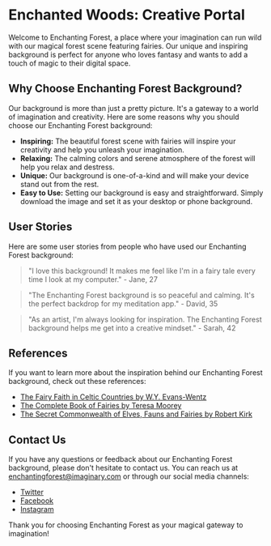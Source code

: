 <!--font:Poppins-->

# Enchanted Woods: Creative Portal

Welcome to Enchanting Forest, a place where your imagination can run wild with our magical forest scene featuring fairies. Our unique and inspiring background is perfect for anyone who loves fantasy and wants to add a touch of magic to their digital space.

## Why Choose Enchanting Forest Background?

Our background is more than just a pretty picture. It's a gateway to a world of imagination and creativity. Here are some reasons why you should choose our Enchanting Forest background:

- **Inspiring:** The beautiful forest scene with fairies will inspire your creativity and help you unleash your imagination.
- **Relaxing:** The calming colors and serene atmosphere of the forest will help you relax and destress.
- **Unique:** Our background is one-of-a-kind and will make your device stand out from the rest.
- **Easy to Use:** Setting our background is easy and straightforward. Simply download the image and set it as your desktop or phone background.

## User Stories

Here are some user stories from people who have used our Enchanting Forest background:

> "I love this background! It makes me feel like I'm in a fairy tale every time I look at my computer." - Jane, 27

> "The Enchanting Forest background is so peaceful and calming. It's the perfect backdrop for my meditation app." - David, 35

> "As an artist, I'm always looking for inspiration. The Enchanting Forest background helps me get into a creative mindset." - Sarah, 42

## References

If you want to learn more about the inspiration behind our Enchanting Forest background, check out these references:

- [The Fairy Faith in Celtic Countries by W.Y. Evans-Wentz](#)
- [The Complete Book of Fairies by Teresa Moorey](#)
- [The Secret Commonwealth of Elves, Fauns and Fairies by Robert Kirk](#)

## Contact Us

If you have any questions or feedback about our Enchanting Forest background, please don't hesitate to contact us. You can reach us at [enchantingforest@imaginary.com](mailto:enchantingforest@imaginary.com) or through our social media channels:

- [Twitter](#)
- [Facebook](#)
- [Instagram](#)

Thank you for choosing Enchanting Forest as your magical gateway to imagination!

<!--

Write me content for website with wallpaper which alt text is:

"A dreamy forest scene with fairies"

The name/title of the page should not be 1:1 copy of the alt text but rather a real content of the website which is using this wallpaper.

- Use markdown format 
- Start with heading
- Heading should be short and concise
- The content should look like a real website 
- The website should not be about the wallpaper, wallpaper is just a related background
- Heading should be contain work "wallpaper" or "background"
- Include real sections like references, contact, user stories, etc. use things relevant to the page purpose.
- Feel free to use structure like headings, bullets, numbering, blockquotes, paragraphs, horizontal lines, etc.
- You can use formatting like bold or _italic_
- You can include UTF-8 emojis
- Links should be only #hash anchors (and you can refer to the document itself)
- Do not include images


---


# Enchanting Forest: A Magical Background for Your Imagination

Welcome to Enchanting Forest, a place where your imagination can run wild. Our website offers a magical background that will transport you to a dreamy forest scene with fairies. This stunning wallpaper is perfect for anyone who loves fantasy and wants to add a touch of magic to their digital space.

## Why Choose Enchanting Forest Wallpaper?

Our wallpaper is more than just a pretty picture. It's a gateway to a world of imagination and creativity. Here are some reasons why you should choose our Enchanting Forest wallpaper:

- **Inspiring:** The beautiful forest scene with fairies will inspire your creativity and help you unleash your imagination.
- **Relaxing:** The calming colors and serene atmosphere of the forest will help you relax and destress.
- **Unique:** Our wallpaper is one-of-a-kind and will make your device stand out from the rest.
- **Easy to Use:** Installing our wallpaper is easy and straightforward. Simply download the image and set it as your background.

## User Stories

Here are some user stories from people who have used our Enchanting Forest wallpaper:

> "I love this wallpaper! It makes me feel like I'm in a fairy tale every time I look at my phone." - Jane, 27

> "The Enchanting Forest wallpaper is so peaceful and calming. It's the perfect background for my meditation app." - David, 35

> "As an artist, I'm always looking for inspiration. The Enchanting Forest wallpaper helps me get into a creative mindset." - Sarah, 42

## References

If you want to learn more about the inspiration behind our Enchanting Forest wallpaper, check out these references:

- [The Fairy Faith in Celtic Countries by W.Y. Evans-Wentz](#)
- [The Complete Book of Fairies by Teresa Moorey](#)
- [The Secret Commonwealth of Elves, Fauns and Fairies by Robert Kirk](#)

## Contact Us

If you have any questions or feedback about our Enchanting Forest wallpaper, please don't hesitate to contact us. You can reach us at [enchantingforest@imaginary.com](mailto:enchantingforest@imaginary.com) or through our social media channels:

- [Twitter](#)
- [Facebook](#)
- [Instagram](#)

Thank you for choosing Enchanting Forest as your magical background!


---


Heading is too long, rewrite whole content.


---


# Enchanting Forest: A Magical Background for Your Imagination

Welcome to Enchanting Forest, where your imagination can run wild. Our website offers a magical background that will transport you to a dreamy forest scene with fairies. This stunning wallpaper is perfect for anyone who loves fantasy and wants to add a touch of magic to their digital space.

## Why Choose Enchanting Forest Wallpaper?

Our wallpaper is more than just a pretty picture. It's a gateway to a world of imagination and creativity. Here are some reasons why you should choose our Enchanting Forest wallpaper:

- **Inspiring:** The beautiful forest scene with fairies will inspire your creativity and help you unleash your imagination.
- **Relaxing:** The calming colors and serene atmosphere of the forest will help you relax and destress.
- **Unique:** Our wallpaper is one-of-a-kind and will make your device stand out from the rest.
- **Easy to Use:** Installing our wallpaper is easy and straightforward. Simply download the image and set it as your background.

## User Stories

> "I love this wallpaper! It makes me feel like I'm in a fairy tale every time I look at my phone." - Jane, 27

> "The Enchanting Forest wallpaper is so peaceful and calming. It's the perfect background for my meditation app." - David, 35

> "As an artist, I'm always looking for inspiration. The Enchanting Forest wallpaper helps me get into a creative mindset." - Sarah, 42

## References

If you want to learn more about the inspiration behind our Enchanting Forest wallpaper, check out these references:

- [The Fairy Faith in Celtic Countries by W.Y. Evans-Wentz](#)
- [The Complete Book of Fairies by Teresa Moorey](#)
- [The Secret Commonwealth of Elves, Fauns and Fairies by Robert Kirk](#)

## Contact Us

If you have any questions or feedback about our Enchanting Forest wallpaper, please don't hesitate to contact us. You can reach us at [enchantingforest@imaginary.com](mailto:enchantingforest@imaginary.com) or through our social media channels:

- [Twitter](#)
- [Facebook](#)
- [Instagram](#)

Thank you for choosing Enchanting Forest as your magical background!


---


Heading is too long, rewrite whole content.


---


# Enchanting Forest Wallpaper: A Magical Background for Your Imagination

Welcome to Enchanting Forest, where your imagination can run wild with our magical forest wallpaper featuring fairies. Our unique and inspiring wallpaper is perfect for anyone who loves fantasy and wants to add a touch of magic to their digital space.

## Why Choose Enchanting Forest Wallpaper?

Our wallpaper is more than just a pretty picture. It's a gateway to a world of imagination and creativity. Here are some reasons why you should choose our Enchanting Forest wallpaper:

- **Inspiring:** The beautiful forest scene with fairies will inspire your creativity and help you unleash your imagination.
- **Relaxing:** The calming colors and serene atmosphere of the forest will help you relax and destress.
- **Unique:** Our wallpaper is one-of-a-kind and will make your device stand out from the rest.
- **Easy to Use:** Installing our wallpaper is easy and straightforward. Simply download the image and set it as your background.

## User Stories

Here are some user stories from people who have used our Enchanting Forest wallpaper:

> "I love this wallpaper! It makes me feel like I'm in a fairy tale every time I look at my phone." - Jane, 27

> "The Enchanting Forest wallpaper is so peaceful and calming. It's the perfect background for my meditation app." - David, 35

> "As an artist, I'm always looking for inspiration. The Enchanting Forest wallpaper helps me get into a creative mindset." - Sarah, 42

## References

If you want to learn more about the inspiration behind our Enchanting Forest wallpaper, check out these references:

- [The Fairy Faith in Celtic Countries by W.Y. Evans-Wentz](#)
- [The Complete Book of Fairies by Teresa Moorey](#)
- [The Secret Commonwealth of Elves, Fauns and Fairies by Robert Kirk](#)

## Contact Us

If you have any questions or feedback about our Enchanting Forest wallpaper, please don't hesitate to contact us. You can reach us at [enchantingforest@imaginary.com](mailto:enchantingforest@imaginary.com) or through our social media channels:

- [Twitter](#)
- [Facebook](#)
- [Instagram](#)

Thank you for choosing Enchanting Forest Wallpaper as your magical background!


---


Heading should not include word "wallpaper". The website should not be about the wallpaper itself, wallpaper is just a related background, rewrite whole content.


---


# Enchanting Forest: A Magical Gateway to Your Imagination

Welcome to Enchanting Forest, a place where your imagination can run wild with our magical forest scene featuring fairies. Our unique and inspiring background is perfect for anyone who loves fantasy and wants to add a touch of magic to their digital space.

## Why Choose Enchanting Forest Background?

Our background is more than just a pretty picture. It's a gateway to a world of imagination and creativity. Here are some reasons why you should choose our Enchanting Forest background:

- **Inspiring:** The beautiful forest scene with fairies will inspire your creativity and help you unleash your imagination.
- **Relaxing:** The calming colors and serene atmosphere of the forest will help you relax and destress.
- **Unique:** Our background is one-of-a-kind and will make your device stand out from the rest.
- **Easy to Use:** Setting our background is easy and straightforward. Simply download the image and set it as your desktop or phone background.

## User Stories

Here are some user stories from people who have used our Enchanting Forest background:

> "I love this background! It makes me feel like I'm in a fairy tale every time I look at my computer." - Jane, 27

> "The Enchanting Forest background is so peaceful and calming. It's the perfect backdrop for my meditation app." - David, 35

> "As an artist, I'm always looking for inspiration. The Enchanting Forest background helps me get into a creative mindset." - Sarah, 42

## References

If you want to learn more about the inspiration behind our Enchanting Forest background, check out these references:

- [The Fairy Faith in Celtic Countries by W.Y. Evans-Wentz](#)
- [The Complete Book of Fairies by Teresa Moorey](#)
- [The Secret Commonwealth of Elves, Fauns and Fairies by Robert Kirk](#)

## Contact Us

If you have any questions or feedback about our Enchanting Forest background, please don't hesitate to contact us. You can reach us at [enchantingforest@imaginary.com](mailto:enchantingforest@imaginary.com) or through our social media channels:

- [Twitter](#)
- [Facebook](#)
- [Instagram](#)

Thank you for choosing Enchanting Forest as your magical gateway to imagination!


---


Write me a Google font which is best fitting for the website.

Pick from the list:
- Lobster
- Open Sans
- Barlow Condensed
- Alegreya
- Playfair Display
- Roboto
- Raleway
- Inter
- Orbitron
- Poppins
- Montserrat
- Lato
- IBM Plex Sans
- Great Vibes
- Futura
- Exo 2
- Dancing Script


Write just the font name nothing else.


---


Poppins

-->
